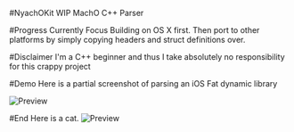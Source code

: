 #NyachOKit
WIP MachO C++ Parser

#Progress
Currently Focus Building on OS X first. Then port to other platforms by simply copying headers and struct definitions over.


#Disclaimer
I'm a C++ beginner and thus I take absolutely no responsibility for this crappy project


#Demo
Here is a partial screenshot of parsing an iOS Fat dynamic library

![Preview](https://raw.githubusercontent.com/Naville/NyachOKit/master/iOSDemo.png?raw=true)



#End
Here is a cat.
![Preview](https://raw.githubusercontent.com/Naville/NyachOKit/master/nyan.gif?raw=true)
